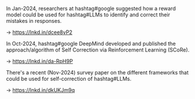
In Jan-2024, researchers at hashtag#google suggested how a reward model could be used for hashtag#LLMs to identify and correct their mistakes in responses.

-> https://lnkd.in/dcee8vP2


In Oct-2024, hashtag#google DeepMind developed and published the approach/algorithm of Self Correction via Reinforcement Learning (SCoRe).

-> https://lnkd.in/da-RpH9P


There's a recent (Nov-2024) survey paper on the different frameworks that could be used for self-correction of hashtag#LLMs.

-> https://lnkd.in/dkUKJm9q
